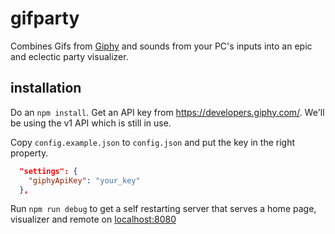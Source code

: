 # gifparty

Combines Gifs from [Giphy](http://giphy.com) and sounds from your PC's inputs into an
epic and eclectic party visualizer.

## installation

Do an `npm install`. Get an API key from https://developers.giphy.com/. 
We'll be using the v1 API which is still in use.

Copy `config.example.json` to `config.json` and put the key in the right property.

```json
  "settings": {
    "giphyApiKey": "your_key"
  },
```

Run `npm run debug` to get a self restarting server that serves a home page,
visualizer and remote on [localhost:8080](http://localhost:8080)
